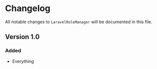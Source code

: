 # Changelog

All notable changes to `LaravelRoleManager` will be documented in this file.

## Version 1.0

### Added
- Everything
